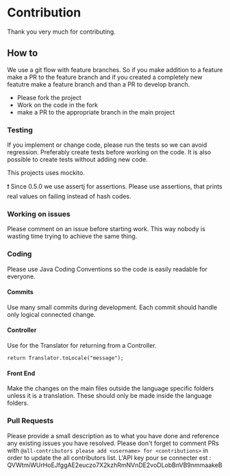 # Contribution

Thank you very much for contributing.

## How to

We use a git flow with feature branches. So if you make addition to a feature make a PR to the feature branch and if you created a completely new featutre make a feature branch and than a PR to develop branch.

-   Please fork the project
-   Work on the code in the fork
-   make a PR to the appropriate branch in the main project

### Testing

If you implement or change code, please run the tests so we can avoid regression. Preferably create tests before working on the code. It is also possible to create tests without adding new code.

This projects uses mockito.

:exclamation: Since 0.5.0 we use assertj for assertions. Please use assertions, that prints real values on failing instead of hash codes.

### Working on issues

Please comment on an issue before starting work. This way nobody is wasting time trying to achieve the same thing.

### Coding

Please use Java Coding Conventions so the code is easily readable for everyone.

#### Commits

Use many small commits during development. Each commit should handle only logical connected change.

#### Controller

Use for the Translator for returning from a Controller.

    return Translator.toLocale("message");

#### Front End

Make the changes on the main files outside the language specific folders unless it is a translation. These should only be made inside the language folders.

### Pull Requests

Please provide a small description as to what you have done and reference any  existing issues you have resolved.
Please don't forget to comment PRs with `@all-contributors please add <username> for <contributions>` in order to update the all contributors list.
L'API key pour se connecter est : QVWtmiWUrHoEJfggAE2euczo7X2kzhRmNVnDE2voDLobBnVB9nmmaakeB
